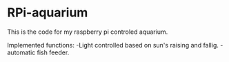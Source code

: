 RPi-aquarium
============
This is the code for my raspberry pi controled aquarium.

Implemented functions:
-Light controlled based on sun's raising and fallig.
-automatic fish feeder.
